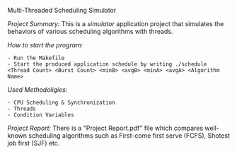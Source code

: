 Multi-Threaded Scheduling Simulator

*Project Summary:*
This is a *simulator* application project that simulates the behaviors of various scheduling algorithms with threads.


*How to start the program:*

	- Run the Makefile
	- Start the produced application schedule by writing ./schedule <Thread Count> <Burst Count> <minB> <avgB> <minA> <avgA> <Algorithm Name>


*Used Methodoligies:*

	- CPU Scheduling & Synchronization
	- Threads
    - Condition Variables



*Project Report:*
There is a "Project Report.pdf" file which compares well-known scheduling algorithms such as First-come first serve (FCFS), Shotest job first (SJF) etc.